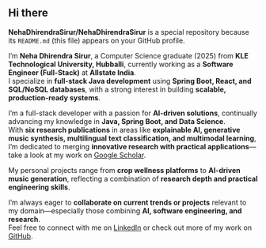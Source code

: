 ## Hi there

**NehaDhirendraSirur/NehaDhirendraSirur** is a special repository because its `README.md` (this file) appears on your GitHub profile.

I’m **Neha Dhirendra Sirur**, a Computer Science graduate (2025) from **KLE Technological University, Hubballi**, currently working as a **Software Engineer (Full-Stack)** at **Allstate India**.  
I specialize in **full-stack Java development** using **Spring Boot, React, and SQL/NoSQL databases**, with a strong interest in building **scalable, production-ready systems**.

I’m a full-stack developer with a passion for **AI-driven solutions**, continually advancing my knowledge in **Java, Spring Boot, and Data Science**.  
With **six research publications** in areas like **explainable AI, generative music synthesis, multilingual text classification, and multimodal learning**, I’m dedicated to merging **innovative research with practical applications**—take a look at my work on [Google Scholar](https://scholar.google.com/citations?hl=en&user=7obJF9UAAAAJ).

My personal projects range from **crop wellness platforms** to **AI-driven music generation**, reflecting a combination of **research depth and practical engineering skills**.  

I’m always eager to **collaborate on current trends or projects** relevant to my domain—especially those combining **AI, software engineering, and research**.  
Feel free to connect with me on [LinkedIn](https://www.linkedin.com/in/neha-sirur) or check out more of my work on [GitHub](https://github.com/NehaDhirendraSirur).
